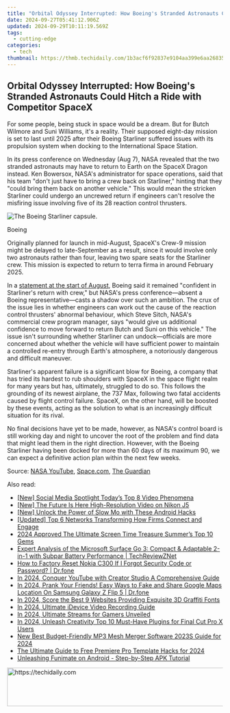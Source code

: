 ```yaml
---
title: "Orbital Odyssey Interrupted: How Boeing's Stranded Astronauts Could Hitch a Ride with Competitor SpaceX"
date: 2024-09-27T05:41:12.906Z
updated: 2024-09-29T10:11:19.569Z
tags:
  - cutting-edge
categories:
  - tech
thumbnail: https://thmb.techidaily.com/1b3acf6f92837e9104aa399e6aa268354b94b6b827af6bb095b68b19082ca48f.png
---
```


## Orbital Odyssey Interrupted: How Boeing's Stranded Astronauts Could Hitch a Ride with Competitor SpaceX

For some people, being stuck in space would be a dream. But for Butch Wilmore and Suni Williams, it's a reality. Their supposed eight-day mission is set to last until 2025 after their Boeing Starliner suffered issues with its propulsion system when docking to the International Space Station.

 In its press conference on Wednesday (Aug 7), NASA revealed that the two stranded astronauts may have to return to Earth on the SpaceX Dragon instead. Ken Bowersox, NASA's administrator for space operations, said that his team "don't just have to bring a crew back on Starliner," hinting that they "could bring them back on another vehicle." This would mean the stricken Starliner could undergo an uncrewed return if engineers can't resolve the misfiring issue involving five of its 28 reaction control thrusters.

![The Boeing Starliner capsule.](https://static1.howtogeekimages.com/wordpress/wp-content/uploads/2024/08/the-boeing-starliner-capsule.jpeg) 

Boeing

 Originally planned for launch in mid-August, SpaceX's Crew-9 mission might be delayed to late-September as a result, since it would involve only two astronauts rather than four, leaving two spare seats for the Starliner crew. This mission is expected to return to terra firma in around February 2025.

 In a [statement at the start of August](https://starlinerupdates.com/boeings-confidence-remains-high-in-starliners-return-with-crew/), Boeing said it remained "confident in Starliner's return with crew," but NASA's press conference—absent a Boeing representative—casts a shadow over such an ambition. The crux of the issue lies in whether engineers can work out the cause of the reaction control thrusters' abnormal behaviour, which Steve Sitch, NASA's commercial crew program manager, says "would give us additional confidence to move forward to return Butch and Suni on this vehicle." The issue isn't surrounding whether Starliner can undock—officials are more concerned about whether the vehicle will have sufficient power to maintain a controlled re-entry through Earth's atmosphere, a notoriously dangerous and difficult maneuver.

 Starliner's apparent failure is a significant blow for Boeing, a company that has tried its hardest to rub shoulders with SpaceX in the space flight realm for many years but has, ultimately, struggled to do so. This follows the grounding of its newest airplane, the 737 Max, following two fatal accidents caused by flight control failure. SpaceX, on the other hand, will be boosted by these events, acting as the solution to what is an increasingly difficult situation for its rival.

 No final decisions have yet to be made, however, as NASA's control board is still working day and night to uncover the root of the problem and find data that might lead them in the right direction. However, with the Boeing Starliner having been docked for more than 60 days of its maximum 90, we can expect a definitive action plan within the next few weeks.

 Source: [NASA YouTube](https://youtu.be/DYPL6bx87yM), [Space.com](https://www.space.com/boeing-starliner-iss-astronaut-schedule-flux), [The Guardian](https://www.theguardian.com/science/article/2024/aug/07/spacex-delay-international-space-station-boeing-nasa)

<ins class="adsbygoogle"
     style="display:block"
     data-ad-format="autorelaxed"
     data-ad-client="ca-pub-7571918770474297"
     data-ad-slot="1223367746"></ins>

<ins class="adsbygoogle"
     style="display:block"
     data-ad-client="ca-pub-7571918770474297"
     data-ad-slot="8358498916"
     data-ad-format="auto"
     data-full-width-responsive="true"></ins>

<span class="atpl-alsoreadstyle">Also read:</span>
<div><ul>
<li><a href="https://facebook-videos.techidaily.com/new-social-media-spotlight-todays-top-8-video-phenomena/"><u>[New] Social Media Spotlight Today’s Top 8 Video Phenomena</u></a></li>
<li><a href="https://some-skills.techidaily.com/new-the-future-is-here-high-resolution-video-on-nikon-j5/"><u>[New] The Future Is Here High-Resolution Video on Nikon J5</u></a></li>
<li><a href="https://some-skills.techidaily.com/new-unlock-the-power-of-slow-mo-with-these-android-hacks/"><u>[New] Unlock the Power of Slow Mo with These Android Hacks</u></a></li>
<li><a href="https://some-skills.techidaily.com/updated-top-6-networks-transforming-how-firms-connect-and-engage/"><u>[Updated] Top 6 Networks Transforming How Firms Connect and Engage</u></a></li>
<li><a href="https://some-skills.techidaily.com/2024-approved-the-ultimate-screen-time-treasure-summers-top-10-gems/"><u>2024 Approved The Ultimate Screen Time Treasure Summer’s Top 10 Gems</u></a></li>
<li><a href="https://win-web.techidaily.com/expert-analysis-of-the-microsoft-surface-go-3-compact-and-adaptable-2-in-1-with-subpar-battery-performance-techreviewznet/"><u>Expert Analysis of the Microsoft Surface Go 3: Compact & Adaptable 2-in-1 with Subpar Battery Performance | TechReviewZNet</u></a></li>
<li><a href="https://techidaily.com/how-to-factory-reset-nokia-c300-if-i-forgot-security-code-or-password-drfone-by-drfone-reset-android-reset-android/"><u>How to Factory Reset Nokia C300 If I Forgot Security Code or Password? | Dr.fone</u></a></li>
<li><a href="https://facebook-video-share.techidaily.com/in-2024-conquer-youtube-with-creator-studio-a-comprehensive-guide/"><u>In 2024, Conquer YouTube with Creator Studio A Comprehensive Guide</u></a></li>
<li><a href="https://phone-solutions.techidaily.com/in-2024-prank-your-friends-easy-ways-to-fake-and-share-google-maps-location-on-samsung-galaxy-z-flip-5-drfone-by-drfone-virtual-android/"><u>In 2024, Prank Your Friends! Easy Ways to Fake and Share Google Maps Location On Samsung Galaxy Z Flip 5 | Dr.fone</u></a></li>
<li><a href="https://extra-approaches.techidaily.com/in-2024-score-the-best-9-websites-providing-exquisite-3d-graffiti-fonts/"><u>In 2024, Score the Best 9 Websites Providing Exquisite 3D Graffiti Fonts</u></a></li>
<li><a href="https://some-skills.techidaily.com/in-2024-ultimate-idevice-video-recording-guide/"><u>In 2024, Ultimate iDevice Video Recording Guide</u></a></li>
<li><a href="https://some-skills.techidaily.com/in-2024-ultimate-streams-for-gamers-unveiled/"><u>In 2024, Ultimate Streams for Gamers Unveiled</u></a></li>
<li><a href="https://smart-video-creator.techidaily.com/in-2024-unleash-creativity-top-10-must-have-plugins-for-final-cut-pro-x-users/"><u>In 2024, Unleash Creativity Top 10 Must-Have Plugins for Final Cut Pro X Users</u></a></li>
<li><a href="https://sound-tweaking.techidaily.com/new-best-budget-friendly-mp3-mesh-merger-software-2023s-guide-for-2024/"><u>New Best Budget-Friendly MP3 Mesh Merger Software 2023S Guide for 2024</u></a></li>
<li><a href="https://some-skills.techidaily.com/the-ultimate-guide-to-free-premiere-pro-template-hacks-for-2024/"><u>The Ultimate Guide to Free Premiere Pro Template Hacks for 2024</u></a></li>
<li><a href="https://extra-lessons.techidaily.com/unleashing-funimate-on-android-step-by-step-apk-tutorial/"><u>Unleashing Funimate on Android - Step-by-Step APK Tutorial</u></a></li>
</ul></div>

<!-- affiliate ads begin -->
<a href="https://25home.pxf.io/c/5597632/2148649/16836" target="_top" id="2148649">
  <img src="//a.impactradius-go.com/display-ad/16836-2148649" border="0" alt="https://techidaily.com" width="720" height="90"/>
</a>
<img height="0" width="0" src="https://25home.pxf.io/i/5597632/2148649/16836" style="position:absolute;visibility:hidden;" border="0" />
<!-- affiliate ads end -->


